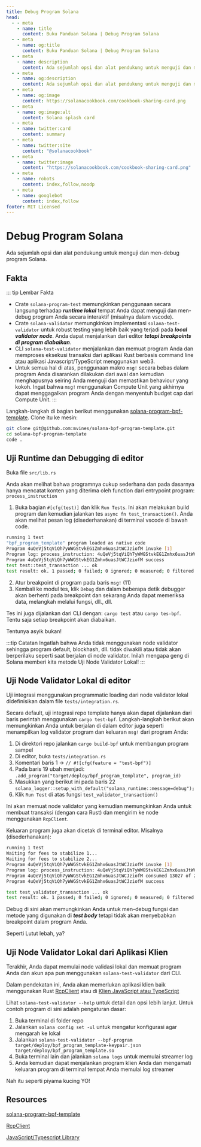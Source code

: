 ```yaml
---
title: Debug Program Solana
head:
  - - meta
    - name: title
      content: Buku Panduan Solana | Debug Program Solana
  - - meta
    - name: og:title
      content: Buku Panduan Solana | Debug Program Solana
  - - meta
    - name: description
      content: Ada sejumlah opsi dan alat pendukung untuk menguji dan men-debug program BPF Solana.
  - - meta
    - name: og:description
      content: Ada sejumlah opsi dan alat pendukung untuk menguji dan men-debug program BPF Solana.
  - - meta
    - name: og:image
      content: https://solanacookbook.com/cookbook-sharing-card.png
  - - meta
    - name: og:image:alt
      content: Solana splash card
  - - meta
    - name: twitter:card
      content: summary
  - - meta
    - name: twitter:site
      content: "@solanacookbook"
  - - meta
    - name: twitter:image
      content: "https://solanacookbook.com/cookbook-sharing-card.png"
  - - meta
    - name: robots
      content: index,follow,noodp
  - - meta
    - name: googlebot
      content: index,follow
footer: MIT Licensed
---
```

# Debug Program Solana

Ada sejumlah opsi dan alat pendukung untuk menguji dan men-debug program Solana.

## Fakta

::: tip Lembar Fakta
- Crate `solana-program-test` memungkinkan penggunaan secara langsung terhadap **_runtime lokal_** tempat Anda dapat menguji dan men-debug
program Anda secara interaktif (misalnya dalam vscode).
- Crate `solana-validator` memungkinkan implementasi `solana-test-validator` untuk robust testing yang lebih baik yang terjadi pada **_local validator node_**. Anda dapat menjalankan dari editor **_tetapi breakpoints di
program diabaikan_**.
- CLI `solana-test-validator` menjalankan dan memuat program Anda dan memproses eksekusi transaksi dari
aplikasi Rust berbasis command line atau aplikasi Javascript/TypeScript menggunakan web3.
- Untuk semua hal di atas, penggunaan makro `msg!` secara bebas dalam program Anda disarankan dilakukan dari awal dan kemudian
menghapusnya seiring Anda menguji dan memastikan behaviour yang kokoh. Ingat bahwa `msg!` menggunakan Compute Unit yang
akhirnya dapat menggagalkan program Anda dengan menyentuh budget cap dari Compute Unit.
:::


Langkah-langkah di bagian berikut menggunakan [solana-program-bpf-template](#resources). Clone itu ke
mesin:
```bash
git clone git@github.com:mvines/solana-bpf-program-template.git
cd solana-bpf-program-template
code .
```

## Uji Runtime dan Debugging di editor

Buka file `src/lib.rs`

Anda akan melihat bahwa programnya cukup sederhana dan pada dasarnya hanya mencatat konten yang diterima oleh function dari entrypoint program: `process_instruction`

1. Buka bagian `#[cfg(test)]` dan klik `Run Tests`. Ini akan melakukan build program dan kemudian
jalankan tes `async fn test_transaction()`. Anda akan melihat pesan log (disederhanakan) di terminal vscode di bawah code.

```bash
running 1 test
"bpf_program_template" program loaded as native code
Program 4uQeVj5tqViQh7yWWGStvkEG1Zmhx6uasJtWCJziofM invoke [1]
Program log: process_instruction: 4uQeVj5tqViQh7yWWGStvkEG1Zmhx6uasJtWCJziofM: 1 accounts, data=[1, 2, 3]
Program 4uQeVj5tqViQh7yWWGStvkEG1Zmhx6uasJtWCJziofM success
test test::test_transaction ... ok
test result: ok. 1 passed; 0 failed; 0 ignored; 0 measured; 0 filtered out; finished in 33.41s
```

2. Atur breakpoint di program pada baris `msg!` (11)
3. Kembali ke modul tes, klik `Debug` dan dalam beberapa detik debugger akan berhenti pada breakpoint dan sekarang Anda dapat memeriksa data, melangkah melalui fungsi, dll., dll.

Tes ini juga dijalankan dari CLI dengan:
`cargo test` atau `cargo tes-bpf`. Tentu saja setiap breakpoint akan diabaikan.

Tentunya asyik bukan!

:::tip Catatan
Ingatlah bahwa Anda tidak menggunakan node validator sehingga program default, blockhash, dll. tidak diwakili atau
tidak akan berperilaku seperti saat berjalan di node validator. Inilah mengapa geng di Solana memberi kita metode Uji Node Validator Lokal!
:::

## Uji Node Validator Lokal di editor
Uji integrasi menggunakan programmatic loading dari node validator lokal didefinisikan dalam file `tests/integration.rs`.

Secara default, uji integrasi repo template hanya akan dapat dijalankan dari baris perintah
menggunakan `cargo test-bpf`. Langkah-langkah berikut akan memungkinkan Anda untuk berjalan di dalam editor juga seperti menampilkan log validator program dan keluaran `msg!` dari program Anda:

1. Di direktori repo jalankan `cargo build-bpf` untuk membangun program sampel
2. Di editor, buka `tests/integration.rs`
3. Komentari baris 1 -> `// #![cfg(feature = "test-bpf")]`
4. Pada baris 19 ubah menjadi: `.add_program("target/deploy/bpf_program_template", program_id)`
5. Masukkan yang berikut ini pada baris 22 `solana_logger::setup_with_default("solana_runtime::message=debug");`
6. Klik `Run Test` di atas fungsi `test_validator_transaction()`

Ini akan memuat node validator yang kemudian memungkinkan Anda untuk membuat transaksi (dengan cara Rust) dan mengirim ke node menggunakan `RcpClient`.

Keluaran program juga akan dicetak di terminal editor. Misalnya (disederhanakan):
```bash
running 1 test
Waiting for fees to stabilize 1...
Waiting for fees to stabilize 2...
Program 4uQeVj5tqViQh7yWWGStvkEG1Zmhx6uasJtWCJziofM invoke [1]
Program log: process_instruction: 4uQeVj5tqViQh7yWWGStvkEG1Zmhx6uasJtWCJziofM: 1 accounts, data=[1, 2, 3]
Program 4uQeVj5tqViQh7yWWGStvkEG1Zmhx6uasJtWCJziofM consumed 13027 of 200000 compute units
Program 4uQeVj5tqViQh7yWWGStvkEG1Zmhx6uasJtWCJziofM success

test test_validator_transaction ... ok
test result: ok. 1 passed; 0 failed; 0 ignored; 0 measured; 0 filtered out; finished in 6.40s
```

Debug di sini akan memungkinkan Anda untuk men-debug fungsi dan metode yang digunakan di **_test body_** tetapi tidak akan menyebabkan breakpoint dalam program Anda.

Seperti Lutut lebah, ya?

## Uji Node Validator Lokal dari Aplikasi Klien
Terakhir, Anda dapat memulai node validasi lokal dan memuat program Anda dan akun apa pun menggunakan `solana-test-validator` dari CLI.

Dalam pendekatan ini, Anda akan memerlukan aplikasi klien baik menggunakan Rust [RcpClient](#resources) atau di
[Klien JavaScript atau TypeScript](#resources)

Lihat `solana-test-validator --help` untuk detail dan opsi lebih lanjut. Untuk contoh program di sini adalah pengaturan dasar:
1. Buka terminal di folder repo
2. Jalankan `solana config set -ul` untuk mengatur konfigurasi agar mengarah ke lokal
3. Jalankan `solana-test-validator --bpf-program target/deploy/bpf_program_template-keypair.json target/deploy/bpf_program_template.so`
4. Buka terminal lain dan jalankan `solana logs` untuk memulai streamer log
5. Anda kemudian dapat menjalankan program klien Anda dan mengamati keluaran program di terminal tempat Anda memulai log streamer

Nah itu seperti piyama kucing YO!

## Resources
[solana-program-bpf-template](https://github.com/mvines/solana-bpf-program-template)

[RcpClient](https://docs.rs/solana-client/latest/solana_client/rpc_client/struct.RpcClient.html)

[JavaScript/Typescript Library](https://solana-labs.github.io/solana-web3.js/)
